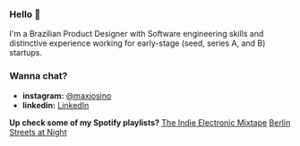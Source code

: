 ### Hello 👋
I'm a Brazilian Product Designer with Software engineering skills and distinctive experience working for early-stage (seed, series A, and B) startups.

### Wanna chat? 

- **instagram:**  [@maxjosino](https://www.instagram.com/maxjosino/)
- **linkedin:**  [LinkedIn](https://www.linkedin.com/in/maxjosino/)

**Up check some of my Spotify playlists?**
[The Indie Electronic Mixtape](https://open.spotify.com/playlist/3huEILYH53GelkMxyE42JY?si=634bcb393ee9428b)
[Berlin Streets at Night](https://open.spotify.com/playlist/3PfZUIRQRYoRLahvNogJSu?si=f9ba89aab2f94212)

<!--

Here are some ideas to get you started:

- 🔭 I’m currently working on a ...
- 🌱 I’m currently learning ...
- 👯 I’m looking to collaborate on ...
- 🤔 I’m looking for help with ...
- 💬 Ask me about Product Design...
- 📫 How to reach me: ...
- 😄 Pronouns: ...
-->
